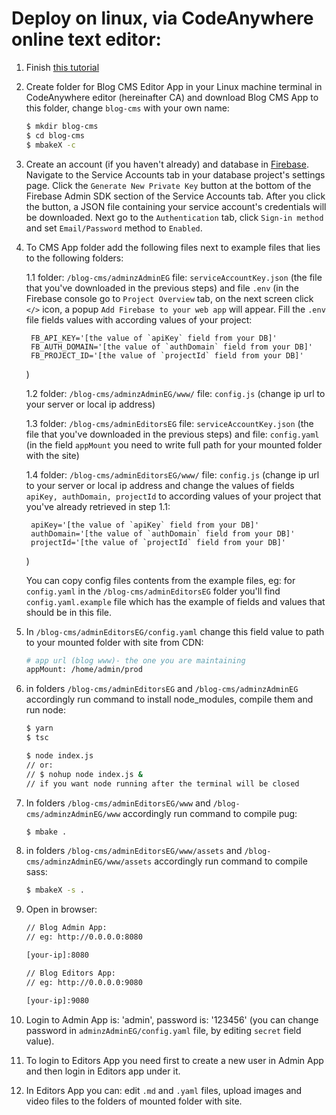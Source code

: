 # Deploy on linux, via CodeAnywhere online text editor:

1. Finish [this tutorial](https://metabake.github.io/MetaBake-Docs/ca/)

1. Create folder for Blog CMS Editor App in your Linux machine terminal in CodeAnywhere editor (hereinafter CA) and download Blog CMS App to this folder, change `blog-cms` with your own name:
    ```sh
    $ mkdir blog-cms
    $ cd blog-cms
    $ mbakeX -c
    ```
1. Create an account (if you haven't already) and database in [Firebase](https://console.firebase.google.com). Navigate to the Service Accounts tab in your database project's settings page. Click the `Generate New Private Key` button at the bottom of the Firebase Admin SDK section of the Service Accounts tab. After you click the button, a JSON file containing your service account's credentials will be downloaded. Next go to the `Authentication` tab, click `Sign-in method` and set `Email/Password` method to `Enabled`.

1. To CMS App folder add the following files next to example files that lies to the following folders:

    1.1 folder: `/blog-cms/adminzAdminEG` file: `serviceAccountKey.json` (the file that you've downloaded in the previous steps) and file `.env` (in the Firebase console go to `Project Overview` tab, on the next screen click `</>` icon, a popup `Add Firebase to your web app` will appear. Fill the `.env` file fields values with according values of your project:

        FB_API_KEY='[the value of `apiKey` field from your DB]'
        FB_AUTH_DOMAIN='[the value of `authDomain` field from your DB]'
        FB_PROJECT_ID='[the value of `projectId` field from your DB]'
    
    )

    1.2 folder: `/blog-cms/adminzAdminEG/www/` file: `config.js` (change ip url to your server or local ip address)

    1.3 folder: `/blog-cms/adminEditorsEG` file: `serviceAccountKey.json` (the file that you've downloaded in the previous steps) and file: `config.yaml` (in the field `appMount` you need to write full path for your mounted folder with the site)

    1.4 folder: `/blog-cms/adminEditorsEG/www/` file: `config.js` (change ip url to your server or local ip address and change the values of fields `apiKey, authDomain, projectId` to according values of your project that you've already retrieved in step 1.1:

        apiKey='[the value of `apiKey` field from your DB]'
        authDomain='[the value of `authDomain` field from your DB]'
        projectId='[the value of `projectId` field from your DB]'
    
    )

    You can copy config files contents from the example files, eg: for `config.yaml` in the `/blog-cms/adminEditorsEG` folder you'll find `config.yaml.example` file which has the example of fields and values that should be in this file.


1. In `/blog-cms/adminEditorsEG/config.yaml` change this field value to path to your mounted folder with site from CDN:
    ```sh
    # app url (blog www)- the one you are maintaining
    appMount: /home/admin/prod
    ```
1. in folders `/blog-cms/adminEditorsEG` and `/blog-cms/adminzAdminEG` accordingly run command to install node_modules, compile them and run node:
    ```sh
    $ yarn
    $ tsc

    $ node index.js 
    // or: 
    // $ nohup node index.js & 
    // if you want node running after the terminal will be closed
    ```
1. In folders `/blog-cms/adminEditorsEG/www` and `/blog-cms/adminzAdminEG/www` accordingly run command to compile pug:
    ```sh
    $ mbake .
    ```
1. in folders `/blog-cms/adminEditorsEG/www/assets` and `/blog-cms/adminzAdminEG/www/assets` accordingly run command to compile sass:
    ```sh
    $ mbakeX -s .
    ```
1. Open in browser:
    ```sh
    // Blog Admin App:
    // eg: http://0.0.0.0:8080

    [your-ip]:8080

    // Blog Editors App:
    // eg: http://0.0.0.0:9080

    [your-ip]:9080

    ```
1. Login to Admin App is: 'admin', password is: '123456' (you can change password in `adminzAdminEG/config.yaml` file, by editing `secret` field value).

1. To login to Editors App you need first to create a new user in Admin App and then login in Editors app under it.

1. In Editors App you can: edit `.md` and `.yaml` files, upload images and video files to the folders of mounted folder with site.